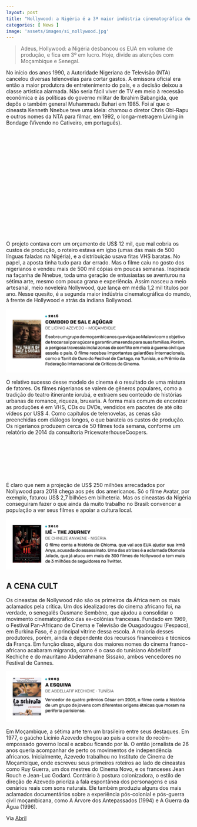 ```yaml
---
layout: post
title: "Nollywood: a Nigéria é a 3ª maior indústria cinematográfica do mundo"
categories: [ News ]
image: 'assets/images/si_nollywood.jpg'
---
```


> Adeus, Hollywood: a Nigéria desbancou os EUA em volume de produção, e fica em 3º em lucro. Hoje, divide as atenções com Moçambique e Senegal.

No início dos anos 1990, a Autoridade Nigeriana de Televisão (NTA) cancelou diversas telenovelas para cortar gastos. A emissora oficial era então a maior produtora de entretenimento do país, e a decisão deixou a classe artística alarmada. Não seria fácil viver de TV em meio à recessão econômica e às políticas do governo militar de Ibrahim Babangida, que depôs o também general Muhammadu Buhari em 1985. Foi aí que o cineasta Kenneth Nnebue teve uma ideia: chamou o diretor Chris Obi-Rapu e outros nomes da NTA para filmar, em 1992, o longa-metragem Living in Bondage (Vivendo no Cativeiro, em português).

<!-- QUADRADO -->
<script async src="//pagead2.googlesyndication.com/pagead/js/adsbygoogle.js"></script>
<ins class="adsbygoogle"
style="display:inline-block;width:336px;height:280px"
data-ad-client="ca-pub-2838251107855362"
data-ad-slot="5351066970"></ins>
<script>
(adsbygoogle = window.adsbygoogle || []).push({});
</script>

O projeto contava com um orçamento de US$ 12 mil, que mal cobria os custos de produção, o roteiro estava em igbo (umas das mais de 500 línguas faladas na Nigéria), e a distribuição usava fitas VHS baratas. No papel, a aposta tinha tudo para dar errado. Mas o filme caiu no gosto dos nigerianos e vendeu mais de 500 mil cópias em poucas semanas. Inspirada na façanha de Nnebue, toda uma geração de entusiastas se aventurou na sétima arte, mesmo com pouca grana e experiência. Assim nasceu a meio artesanal, meio noveleira Nollywood, que lança em média 1,2 mil títulos por ano. Nesse quesito, é a segunda maior indústria cinematográfica do mundo, à frente de Hollywood e atrás da indiana Bollywood.

![Nollywood: a Nigéria é a 3ª maior indústria cinematográfica do mundo](/assets/images/si_nollywood_1.jpg)

O relativo sucesso desse modelo de cinema é o resultado de uma mistura de fatores. Os filmes nigerianos se valem de gêneros populares, como a tradição do teatro itinerante iorubá, e extraem seu conteúdo de histórias urbanas de romance, riqueza, bruxaria. A forma mais comum de encontrar as produções é em VHS, CDs ou DVDs, vendidos em pacotes de até oito vídeos por US$ 4. Como capítulos de telenovelas, as cenas são preenchidas com diálogos longos, o que barateia os custos de produção. Os nigerianos produzem cerca de 50 filmes toda semana, conforme um relatório de 2014 da consultoria PricewaterhouseCoopers.

<!-- MINI ANÚNCIO -->
<script async src="//pagead2.googlesyndication.com/pagead/js/adsbygoogle.js"></script>
<!-- Games Root -->
<ins class="adsbygoogle"
style="display:inline-block;width:730px;height:95px"
data-ad-client="ca-pub-2838251107855362"
data-ad-slot="5351066970"></ins>
<script>
(adsbygoogle = window.adsbygoogle || []).push({});
</script>


É claro que nem a projeção de US$ 250 milhões arrecadados por Nollywood para 2018 chega aos pés dos americanos. Só o filme Avatar, por exemplo, faturou US$ 2,7 bilhões em bilheteria. Mas os cineastas da Nigéria conseguiram fazer o que ainda dá muito trabalho no Brasil: convencer a população a ver seus filmes e apoiar a cultura local.

![Nollywood: a Nigéria é a 3ª maior indústria cinematográfica do mundo](/assets/images/si_nollywood_3.jpg)

## A CENA CULT

Os cineastas de Nollywood não são os primeiros da África nem os mais aclamados pela crítica. Um dos idealizadores do cinema africano foi, na verdade, o senegalês Ousmane Sembène, que ajudou a consolidar o movimento cinematográfico das ex-colônias francesas. Fundado em 1969, o Festival Pan-Africano de Cinema e Televisão de Ouagadougou (Fespaco), em Burkina Faso, é a principal vitrine dessa escola. A maioria desses produtores, porém, ainda é dependente dos recursos financeiros e técnicos da França. Em função disso, alguns dos maiores nomes do cinema franco-africano acabaram migrando, como é o caso do tunisiano Abdellatif Kechiche e do mauritano Abderrahmane Sissako, ambos vencedores no Festival de Cannes.

<!-- RETANGULO LARGO 2 -->
<script async src="//pagead2.googlesyndication.com/pagead/js/adsbygoogle.js"></script>
<ins class="adsbygoogle"
style="display:block; text-align:center;"
data-ad-layout="in-article"
data-ad-format="fluid"
data-ad-client="ca-pub-2838251107855362"
data-ad-slot="8549252987"></ins>
<script>
(adsbygoogle = window.adsbygoogle || []).push({});
</script>

![Nollywood: a Nigéria é a 3ª maior indústria cinematográfica do mundo](/assets/images/si_nollywood_2.jpg)

Em Moçambique, a sétima arte tem um brasileiro entre seus destaques. Em 1977, o gaúcho Licínio Azevedo chegou ao país a convite do recém-empossado governo local e acabou ficando por lá. O então jornalista de 26 anos queria acompanhar de perto os movimentos de independência africanos. Inicialmente, Azevedo trabalhou no Instituto de Cinema de Moçambique, onde escreveu seus primeiros roteiros ao lado de cineastas como Ruy Guerra, um dos mestres do Cinema Novo, e os franceses Jean Rouch e Jean-Luc Godard. Contrário à postura colonizadora, o estilo de direção de Azevedo prioriza a fala espontânea dos personagens e usa cenários reais com sons naturais. Ele também produziu alguns dos mais aclamados documentários sobre a experiência pós-colonial e pós-guerra civil moçambicana, como A Árvore dos Antepassados (1994) e A Guerra da Água (1996).


<!-- RETANGULO LARGO -->
<script async src="https://pagead2.googlesyndication.com/pagead/js/adsbygoogle.js"></script>
<!-- Informat -->
<ins class="adsbygoogle"
style="display:block"
data-ad-client="ca-pub-2838251107855362"
data-ad-slot="2327980059"
data-ad-format="auto"
data-full-width-responsive="true"></ins>
<script>
(adsbygoogle = window.adsbygoogle || []).push({});
</script>


Via [Abril](https://super.abril.com.br/cultura/nollywood-a-nigeria-e-a-3a-maior-industria-cinematografica-do-mundo/)
